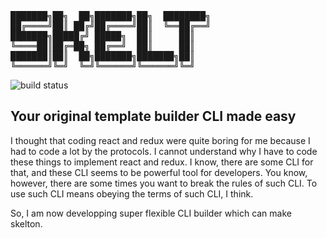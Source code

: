 <pre>
███████╗██╗  ██╗███████╗██╗  ████████╗
██╔════╝██║ ██╔╝██╔════╝██║  ╚══██╔══╝
███████╗█████╔╝ █████╗  ██║     ██║
╚════██║██╔═██╗ ██╔══╝  ██║     ██║
███████║██║  ██╗███████╗███████╗██║
╚══════╝╚═╝  ╚═╝╚══════╝╚══════╝╚═╝
</pre>

![build status](https://travis-ci.org/RyosukeCla/skelt.svg?branch=master)

## Your original template builder CLI made easy

I thought that coding react and redux were quite boring for me because I had to code a lot by the protocols. I cannot understand why I have to code these things to implement react and redux. I know, there are some CLI for that, and these CLI seems to be powerful tool for developers. You know, however, there are some times you want to break the rules of such CLI. To use such CLI means obeying the terms of such CLI, I think.

So, I am now developping super flexible CLI builder which can make skelton.
